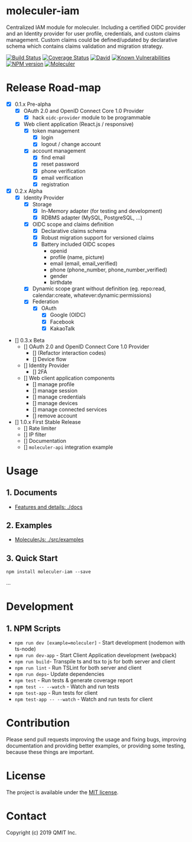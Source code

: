 # moleculer-iam

Centralized IAM module for moleculer.
Including a certified OIDC provider and an Identity provider for user profile, credentials, and custom claims management.
Custom claims could be defined/updated by declarative schema which contains claims validation and migration strategy.

[![Build Status](https://travis-ci.org/qmit-pro/moleculer-iam.svg?branch=master)](https://travis-ci.org/qmit-pro/moleculer-iam)
[![Coverage Status](https://coveralls.io/repos/github/qmit-pro/moleculer-iam/badge.svg?branch=master)](https://coveralls.io/github/qmit-pro/moleculer-iam?branch=master)
[![David](https://img.shields.io/david/qmit-pro/moleculer-iam.svg)](https://david-dm.org/qmit-pro/moleculer-iam)
[![Known Vulnerabilities](https://snyk.io/test/github/qmit-pro/moleculer-iam/badge.svg)](https://snyk.io/test/github/qmit-pro/moleculer-iam)
[![NPM version](https://img.shields.io/npm/v/moleculer-iam.svg)](https://www.npmjs.com/package/moleculer-iam)
[![Moleculer](https://badgen.net/badge/Powered%20by/Moleculer/0e83cd)](https://moleculer.services)

# Release Road-map
- [x] 0.1.x Pre-alpha
    - [x] OAuth 2.0 and OpenID Connect Core 1.0 Provider
        - [x] hack `oidc-provider` module to be programmable
    - [x] Web client application (React.js / responsive)
        - [x] token management
            - [x] login
            - [x] logout / change account
        - [x] account management
            - [x] find email
            - [x] reset password
            - [x] phone verification
            - [x] email verification
            - [x] registration
- [x] 0.2.x Alpha
    - [x] Identity Provider
        - [x] Storage
            - [x] In-Memory adapter (for testing and development)
            - [x] RDBMS adapter (MySQL, PostgreSQL, ...)
        - [x] OIDC scope and claims definition
            - [x] Declarative claims schema
            - [x] Robust migration support for versioned claims
            - [x] Battery included OIDC scopes
                - openid
                - profile (name, picture)
                - email (email, email_verified)
                - phone (phone_number, phone_number_verified)
                - gender
                - birthdate
        - [x] Dynamic scope grant without definition (eg. repo:read, calendar:create, whatever:dynamic:permissions)
        - [x] Federation
            - [x] OAuth
                - [x] Google (OIDC)
                - [x] Facebook
                - [x] KakaoTalk
- [] 0.3.x Beta
    - [] OAuth 2.0 and OpenID Connect Core 1.0 Provider
        - [] (Refactor interaction codes)
        - [] Device flow
    - [] Identity Provider
        - [] 2FA
    - [] Web client application components
        - [] manage profile
        - [] manage session
        - [] manage credentials
        - [] manage devices
        - [] manage connected services
        - [] remove account
- [] 1.0.x First Stable Release
    - [] Rate limiter
    - [] IP filter
    - [] Documentation
    - [] `moleculer-api` integration example

# Usage
## 1. Documents
- [Features and details: ./docs](./docs)

## 2. Examples
- [MoleculerJs: ./src/examples](./examples)

## 3. Quick Start
```
npm install moleculer-iam --save
```
...

# Development
## 1. NPM Scripts
- `npm run dev [example=moleculer]` - Start development (nodemon with ts-node)
- `npm run dev-app` - Start Client Application development (webpack)
- `npm run build`- Transpile ts and tsx to js for both server and client 
- `npm run lint` - Run TSLint for both server and client
- `npm run deps`- Update dependencies
- `npm test` - Run tests & generate coverage report
- `npm test -- --watch` - Watch and run tests
- `npm test-app` - Run tests for client
- `npm test-app -- --watch` - Watch and run tests for client


# Contribution
Please send pull requests improving the usage and fixing bugs, improving documentation and providing better examples, or providing some testing, because these things are important.


# License
The project is available under the [MIT license](https://tldrlegal.com/license/mit-license).


# Contact
Copyright (c) 2019 QMIT Inc.

